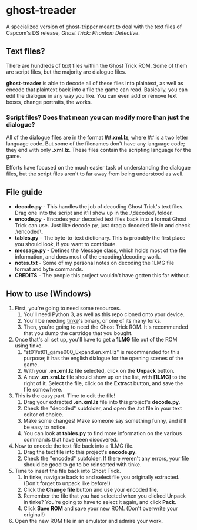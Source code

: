 # ghost-treader
A specialized version of [ghost-tripper](https://github.com/CatTrinket/ghost-tripper) meant to deal with the text files of Capcom's DS release, *Ghost Trick: Phantom Detective*. 

## Text files?
There are hundreds of text files within the Ghost Trick ROM. Some of them are script files, but the majority are dialogue files.

**ghost-treader** is able to decode all of these files into plaintext, as well as encode that plaintext back into a file the game can read.
Basically, you can edit the dialogue in any way you like. You can even add or remove text boxes, change portraits, the works.

### Script files? Does that mean you can modify more than just the dialogue?
All of the dialogue files are in the format **##.xml.lz**, where ## is a two letter language code.
But some of the filenames don't have any language code; they end with only **.xml.lz**. These files contain the scripting language for the game.

Efforts have focused on the much easier task of understanding the dialogue files, but the script files aren't to far away from being understood as well.

## File guide
* **decode.py** - This handles the job of decoding Ghost Trick's text files. Drag one into the script and it'll show up in the .\decoded\ folder.
* **encode.py** - Encodes your decoded text files back into a format Ghost Trick can use. Just like decode.py, just drag a decoded file in and check .\encoded\\.
* **tables.py** - The byte-to-text dictionary. This is probably the first place you should look, if you want to contribute.
* **message.py** - Defines the Message class, which holds most of the file information, and does most of the encoding/decoding work.
* **notes.txt** - Some of my personal notes on decoding the 1LMG file format and byte commands.
* **CREDITS** - The people this project wouldn't have gotten this far without.

## How to use (Windows)
1. First, you're going to need some resources.
   1. You'll need Python 3, as well as this repo cloned onto your device.
   1. You'll be needing [tinke](https://github.com/pleonex/tinke)'s binary, or one of its many forks.
   1. Then, you're going to need the Ghost Trick ROM. It's recommended that you dump the cartridge that you bought.
1. Once that's all set up, you'll have to get a **1LMG** file out of the ROM using tinke.
   1. "st01/st01_game000_Expand.en.xml.lz" is recommended for this purpose; it has the english dialogue for the opening scenes of the game.
   1. With your **.en.xml.lz** file selected, click on the **Unpack** button.
   1. A new **.en.xml.lz** file should show up on the list, with **[1LMG]** to the right of it. Select the file, click on the **Extract** button, and save the file somewhere.
1. This is the easy part. Time to edit the file!
   1. Drag your extracted **.en.xml.lz** file into this project's **decode.py**.
   1. Check the "decoded" subfolder, and open the .txt file in your text editor of choice.
   1. Make some changes! Make someone say something funny, and it'll be easy to notice.
   1. You can look at **tables.py** to find more information on the various commands that have been discovered.
1. Now to encode the text file back into a 1LMG file.
   1. Drag the text file into this project's **encode.py**.
   1. Check the "encoded" subfolder. If there weren't any errors, your file should be good to go to be reinserted with tinke.
1. Time to insert the file back into Ghost Trick.
   1. In tinke, navigate back to and select file you originally extracted. (Don't forget to unpack like before!)
   1. Click the **Change file** button and use your encoded file.
   1. Remember the file that you had selected when you clicked Unpack in tinke? You're going to have to select it again, and click **Pack**.
   1. Click **Save ROM** and save your new ROM. (Don't overwrite your original!)
1. Open the new ROM file in an emulator and admire your work.
